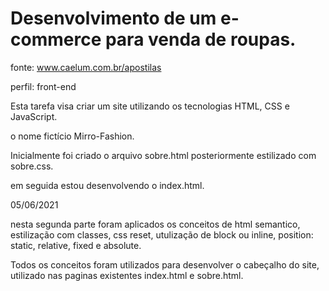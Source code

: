 # Desenvolvimento de um e-commerce para venda de roupas.



fonte: www.caelum.com.br/apostilas

perfil: front-end

Esta tarefa visa criar um site utilizando os tecnologias HTML, CSS e JavaScript.

o nome fictício Mirro-Fashion.

Inicialmente foi criado o arquivo sobre.html  posteriormente estilizado com sobre.css.

em seguida estou desenvolvendo o index.html.

05/06/2021

nesta segunda parte foram aplicados os conceitos de html semantico, estilização com classes, css reset, utulização de block ou inline, position: static, relative, fixed e absolute.

Todos os conceitos foram utilizados para desenvolver o cabeçalho do site, utilizado nas paginas existentes index.html e sobre.html.

